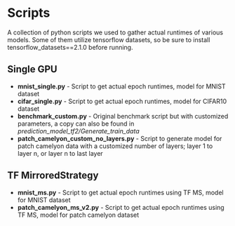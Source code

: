 # Scripts
A collection of python scripts we used to gather actual runtimes of various models.
Some of them utilize tensorflow datasets, so be sure to install tensorflow_datasets==2.1.0 before running.

## Single GPU
* **mnist_single.py** - Script to get actual epoch runtimes, model for MNIST dataset
* **cifar_single.py** - Script to get actual epoch runtimes, model for CIFAR10 dataset
* **benchmark_custom.py** - Original benchmark script but with customized parameters, a copy can also be found in *prediction_model_tf2/Generate_train_data*
* **patch_camelyon_custom_no_layers.py** - Script to generate model for patch camelyon data with a customized number of layers; layer 1 to layer n, or layer n to last layer

## TF MirroredStrategy
* **mnist_ms.py** - Script to get actual epoch runtimes using TF MS, model for MNIST dataset
* **patch_camelyon_ms_v2.py** - Script to get actual epoch runtimes using TF MS, model for patch camelyon dataset
